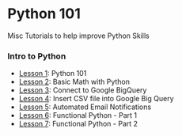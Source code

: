 # Python 101

Misc Tutorials to help improve Python Skills

### Intro to Python

- [Lesson 1](https://github.com/papagorgio23/Python_101/blob/main/intro/01_Python_101.ipynb): Python 101
- [Lesson 2](https://github.com/papagorgio23/Python_101/blob/main/intro/02_Python_Math_101.ipynb): Basic Math with Python
- [Lesson 3](https://github.com/papagorgio23/Python_101/blob/main/intro/03_Connect_to_GBQ.ipynb): Connect to Google BigQuery
- [Lesson 4](https://github.com/papagorgio23/Python_101/blob/main/intro/04_Austen_GBQ_Upload.ipynb): Insert CSV file into Google Big Query
- [Lesson 5](https://github.com/papagorgio23/Python_101/blob/master/intro/05_E_mail_Notification_Template_Update_to_GBQ_.ipynb): Automated Email Notifications
- [Lesson 6](https://github.com/papagorgio23/Python101/blob/master/Functional_Introduction_To_Python_Section_1(Introductory_Concepts).ipynb): Functional Python - Part 1
- [Lesson 7](https://github.com/papagorgio23/Python101/blob/master/Functional_Introduction_To_Python_Section_2(Functions).ipynb): Functional Python - Part 2
